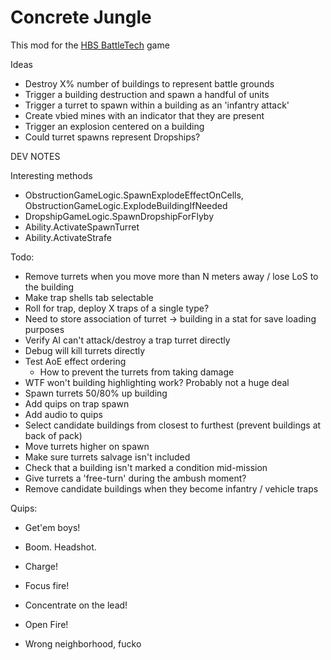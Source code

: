 # Concrete Jungle
This mod for the [HBS BattleTech](http://battletechgame.com/) game 

Ideas

* Destroy X% number of buildings to represent battle grounds
* Trigger a building destruction and spawn a handful of units
* Trigger a turret to spawn within a building as an 'infantry attack'
* Create vbied mines with an indicator that they are present
* Trigger an explosion centered on a building
* Could turret spawns represent Dropships? 

DEV NOTES

Interesting methods

* ObstructionGameLogic.SpawnExplodeEffectOnCells, ObstructionGameLogic.ExplodeBuildingIfNeeded
* DropshipGameLogic.SpawnDropshipForFlyby
* Ability.ActivateSpawnTurret
* Ability.ActivateStrafe

Todo: 

* Remove turrets when you move more than N meters away / lose LoS to the building
* Make trap shells tab selectable
* Roll for trap, deploy X traps of a single type?
* Need to store association of turret -> building in a stat for save loading purposes
* Verify AI can't attack/destroy a trap turret directly
* Debug will kill turrets directly
* Test AoE effect ordering
  * How to prevent the turrets from taking damage
* WTF won't building highlighting work? Probably not a huge deal
* Spawn turrets 50/80% up building
* Add quips on trap spawn
* Add audio to quips
* Select candidate buildings from closest to furthest (prevent buildings at back of pack)
* Move turrets higher on spawn
* Make sure turrets salvage isn't included
* Check that a building isn't marked a condition mid-mission
* Give turrets a 'free-turn' during the ambush moment?
* Remove candidate buildings when they become infantry / vehicle traps

Quips:

* Get'em boys!

* Boom. Headshot.

* Charge!

* Focus fire!

* Concentrate on the lead!

* Open Fire!

* Wrong neighborhood, fucko

  

